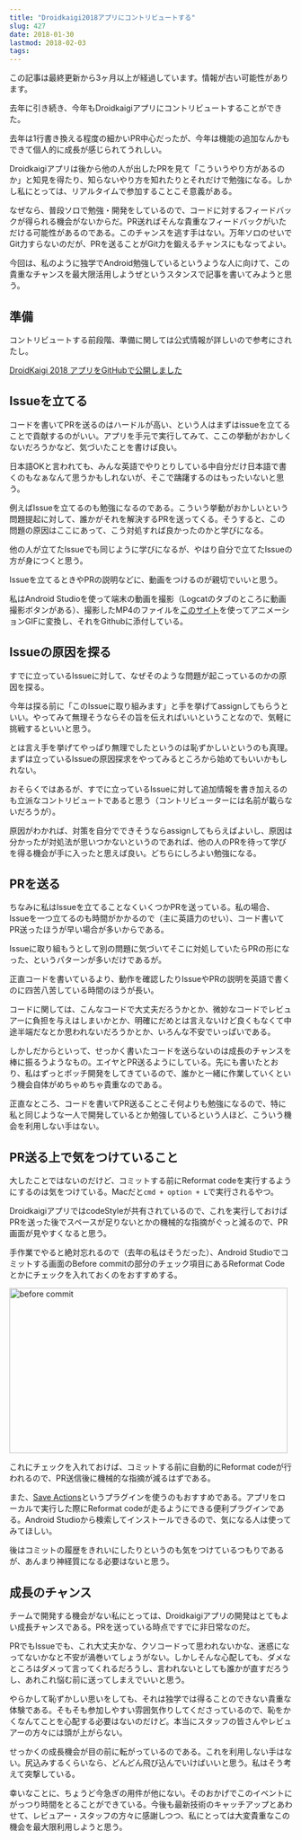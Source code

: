 ```yaml
---
title: "Droidkaigi2018アプリにコントリビュートする"
slug: 427
date: 2018-01-30
lastmod: 2018-02-03
tags: 
---
```


<div id="wppda_alert">この記事は最終更新から3ヶ月以上が経過しています。情報が古い可能性があります。</div><p>去年に引き続き、今年もDroidkaigiアプリにコントリビュートすることができた。</p>
<p>去年は1行書き換える程度の細かいPR中心だったが、今年は機能の追加なんかもできて個人的に成長が感じられてうれしい。</p>
<p>Droidkaigiアプリは後から他の人が出したPRを見て「こういうやり方があるのか」と知見を得たり、知らないやり方を知れたりとそれだけで勉強になる。しかし私にとっては、リアルタイムで参加することこそ意義がある。</p>
<p>なぜなら、普段ソロで勉強・開発をしているので、コードに対するフィードバックが得られる機会がないからだ。PR送ればそんな貴重なフィードバックがいただける可能性があるのである。このチャンスを逃す手はない。万年ソロのせいでGit力すらないのだが、PRを送ることがGit力を鍛えるチャンスにもなってよい。</p>
<p>今回は、私のように独学でAndroid勉強しているというような人に向けて、この貴重なチャンスを最大限活用しようぜというスタンスで記事を書いてみようと思う。</p>
<h2>準備</h2>
<p>コントリビュートする前段階、準備に関しては公式情報が詳しいので参考にされたし。</p>
<p><a href="https://medium.com/droidkaigi/droidkaigi-2018-%E3%82%A2%E3%83%97%E3%83%AA%E3%82%92github%E3%81%A7%E5%85%AC%E9%96%8B%E3%81%97%E3%81%BE%E3%81%97%E3%81%9F-86ff2816b3c">DroidKaigi 2018 アプリをGitHubで公開しました</a></p>
<h2>Issueを立てる</h2>
<p>コードを書いてPRを送るのはハードルが高い、という人はまずはissueを立てることで貢献するのがいい。アプリを手元で実行してみて、ここの挙動がおかしくないだろうかなど、気づいたことを書けば良い。</p>
<p>日本語OKと言われても、みんな英語でやりとりしている中自分だけ日本語で書くのもなぁなんて思うかもしれないが、そこで躊躇するのはもったいないと思う。</p>
<p>例えばIssueを立てるのも勉強になるのである。こういう挙動がおかしいという問題提起に対して、誰かがそれを解決するPRを送ってくる。そうすると、この問題の原因はここにあって、こう対処すれば良かったのかと学びになる。</p>
<p>他の人が立てたIssueでも同じように学びになるが、やはり自分で立てたIssueの方が身につくと思う。</p>
<p>Issueを立てるときやPRの説明などに、動画をつけるのが親切でいいと思う。</p>
<p>私はAndroid Studioを使って端末の動画を撮影（Logcatのタブのところに動画撮影ボタンがある）、撮影したMP4のファイルを<a href="https://ezgif.com/video-to-gif">このサイト</a>を使ってアニメーションGIFに変換し、それをGithubに添付している。</p>
<h2>Issueの原因を探る</h2>
<p>すでに立っているIssueに対して、なぜそのような問題が起こっているのかの原因を探る。</p>
<p>今年は探る前に「このIssueに取り組みます」と手を挙げてassignしてもらうといい。やってみて無理そうならその旨を伝えればいいということなので、気軽に挑戦するといいと思う。</p>
<p>とは言え手を挙げてやっぱり無理でしたというのは恥ずかしいというのも真理。まずは立っているIssueの原因探求をやってみるところから始めてもいいかもしれない。</p>
<p>おそらくではあるが、すでに立っているIssueに対して追加情報を書き加えるのも立派なコントリビュートであると思う（コントリビューターには名前が載らないだろうが）。</p>
<p>原因がわかれば、対策を自分でできそうならassignしてもらえばよいし、原因は分かったが対処法が思いつかないというのであれば、他の人のPRを待って学びを得る機会が手に入ったと思えば良い。どちらにしろよい勉強になる。</p>
<h2>PRを送る</h2>
<p>ちなみに私はIssueを立てることなくいくつかPRを送っている。私の場合、Issueを一つ立てるのも時間がかかるので（主に英語力のせい）、コード書いてPR送ったほうが早い場合が多いからである。</p>
<p>Issueに取り組もうとして別の問題に気づいてそこに対処していたらPRの形になった、というパターンが多いだけであるが。</p>
<p>正直コードを書いているより、動作を確認したりIssueやPRの説明を英語で書くのに四苦八苦している時間のほうが長い。</p>
<p>コードに関しては、こんなコードで大丈夫だろうかとか、微妙なコードでレビュアーに負担を与えはしまいかとか、明確にだめとは言えないけど良くもなくて中途半端だなとか思われないだろうかとか、いろんな不安でいっぱいである。</p>
<p>しかしだからといって、せっかく書いたコードを送らないのは成長のチャンスを棒に振るうようなもの。エイヤとPR送るようにしている。先にも書いたとおり、私はずっとボッチ開発をしてきているので、誰かと一緒に作業していくという機会自体がめちゃめちゃ貴重なのである。</p>
<p>正直なところ、コードを書いてPR送ることこそ何よりも勉強になるので、特に私と同じような一人で開発しているとか勉強しているという人ほど、こういう機会を利用しない手はない。</p>
<h2>PR送る上で気をつけていること</h2>
<p>大したことではないのだけど、コミットする前にReformat codeを実行するようにするのは気をつけている。Macだと<code>cmd + option + L</code>で実行されるやつ。</p>
<p>DroidkaigiアプリではcodeStyleが共有されているので、これを実行しておけばPRを送った後でスペースが足りないとかの機械的な指摘がぐっと減るので、PR画面が見やすくなると思う。</p>
<p>手作業でやると絶対忘れるので（去年の私はそうだった）、Android Studioでコミットする画面のBefore commitの部分のチェック項目にあるReformat Codeとかにチェックを入れておくのをおすすめする。</p>
<p><img src="https://android.gcreate.jp/wp-content/uploads/2018/01/fe2a43ae89d685fac63c0e52bdc002e4.png" alt="before commit" title="スクリーンショット 2018-01-30 0.00.47.png" border="0" width="495" height="294" /></p>
<p>これにチェックを入れておけば、コミットする前に自動的にReformat codeが行われるので、PR送信後に機械的な指摘が減るはずである。</p>
<p>また、<a href="https://github.com/dubreuia/intellij-plugin-save-actions">Save Actions</a>というプラグインを使うのもおすすめである。アプリをローカルで実行した際にReformat codeが走るようにできる便利プラグインである。Android Studioから検索してインストールできるので、気になる人は使ってみてほしい。</p>
<p>後はコミットの履歴をきれいにしたりというのも気をつけているつもりであるが、あんまり神経質になる必要はないと思う。</p>
<h2>成長のチャンス</h2>
<p>チームで開発する機会がない私にとっては、Droidkaigiアプリの開発はとてもよい成長チャンスである。PRを送っている時点ですでに非日常なのだ。</p>
<p>PRでもIssueでも、これ大丈夫かな、クソコードって思われないかな、迷惑になってないかなと不安が渦巻いてしょうがない。しかしそんな心配しても、ダメなところはダメって言ってくれるだろうし、言われないとしても誰かが直すだろうし、あれこれ悩む前に送ってしまえでいいと思う。</p>
<p>やらかして恥ずかしい思いをしても、それは独学では得ることのできない貴重な体験である。そもそも参加しやすい雰囲気作りしてくださっているので、恥をかくなんてことを心配する必要はないのだけど。本当にスタッフの皆さんやレビュアーの方々には頭が上がらない。</p>
<p>せっかくの成長機会が目の前に転がっているのである。これを利用しない手はない。尻込みするくらいなら、どんどん飛び込んでいけばいいと思う。私はそう考えて突撃している。</p>
<p>幸いなことに、ちょうど今急ぎの用件が他にない。そのおかげでこのイベントにがっつり時間をとることができている。今後も最新技術のキャッチアップとあわせて、レビュアー・スタッフの方々に感謝しつつ、私にとっては大変貴重なこの機会を最大限利用しようと思う。</p>

  